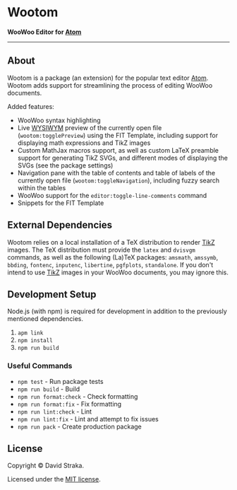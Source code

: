 # Wootom

**WooWoo Editor for [Atom]**

---

## About

Wootom is a package (an extension) for the popular text editor [Atom]. Wootom
adds support for streamlining the process of editing WooWoo documents.

Added features:

-   WooWoo syntax highlighting
-   Live [WYSIWYM](https://en.wikipedia.org/wiki/WYSIWYM) preview of the currently
    open file (`wootom:togglePreview`) using the FIT Template, including support
    for displaying math expressions and TikZ images
-   Custom MathJax macros support, as well as custom LaTeX preamble support for
    generating TikZ SVGs, and different modes of displaying the SVGs (see the
    package settings)
-   Navigation pane with the table of contents and table of labels of the
    currently open file (`wootom:toggleNavigation`), including fuzzy search
    within the tables
-   WooWoo support for the `editor:toggle-line-comments` command
-   Snippets for the FIT Template

[atom]: https://atom.io

## External Dependencies

Wootom relies on a local installation of a TeX distribution to render [TikZ]
images. The TeX distribution must provide the `latex` and `dvisvgm` commands,
as well as the following (La)TeX packages: `amsmath`, `amssymb`, `bbding`,
`fontenc`, `inputenc`, `libertine`, `pgfplots`, `standalone`. If you don't
intend to use [TikZ] images in your WooWoo documents, you may ignore this.

[tikz]: https://texample.net/tikz/examples/

## Development Setup

Node.js (with npm) is required for development in addition to the previously
mentioned dependencies.

1. `apm link`
2. `npm install`
3. `npm run build`

### Useful Commands

-   `npm test` - Run package tests
-   `npm run build` - Build
-   `npm run format:check` - Check formatting
-   `npm run format:fix` - Fix formatting
-   `npm run lint:check` - Lint
-   `npm run lint:fix` - Lint and attempt to fix issues
-   `npm run pack` - Create production package

## License

Copyright ©‎ David Straka.

Licensed under the [MIT license](LICENSE.txt).
